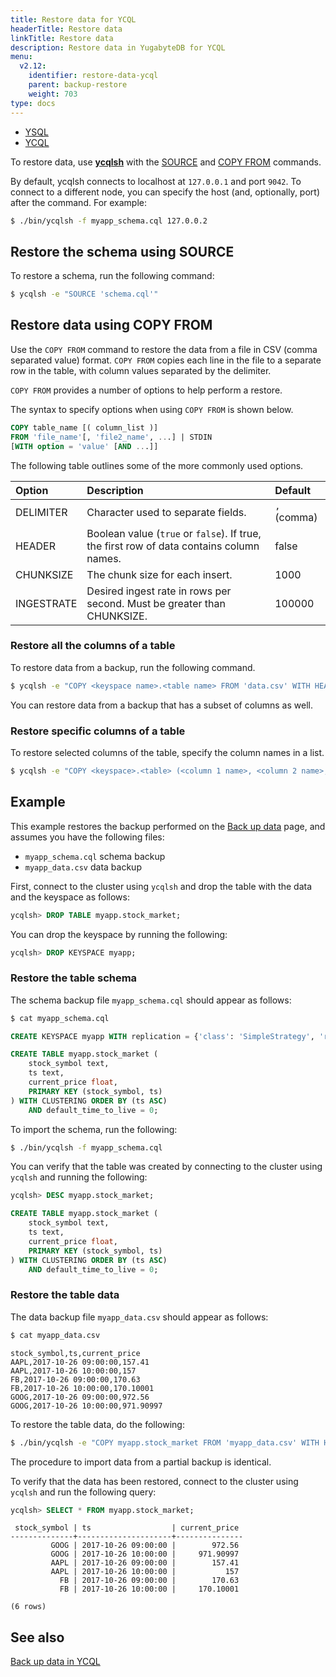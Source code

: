 ```yaml
---
title: Restore data for YCQL
headerTitle: Restore data
linkTitle: Restore data
description: Restore data in YugabyteDB for YCQL
menu:
  v2.12:
    identifier: restore-data-ycql
    parent: backup-restore
    weight: 703
type: docs
---
```


<ul class="nav nav-tabs-alt nav-tabs-yb" data-target="sql">
  <li >
    <a href="../restore-data" class="nav-link">
      <i class="icon-postgres" aria-hidden="true"></i>
      YSQL
    </a>
  </li>
  <li >
    <a href="../restore-data-ycql" class="nav-link active">
      <i class="icon-cassandra" aria-hidden="true"></i>
      YCQL
    </a>
  </li>
</ul>

To restore data, use [**ycqlsh**](../../../admin/ycqlsh/) with the [SOURCE](../../../admin/ycqlsh/#source) and [COPY FROM](../../../admin/ycqlsh/#copy-from) commands.

By default, ycqlsh connects to localhost at `127.0.0.1` and port `9042`. To connect to a different node, you can specify the host (and, optionally, port) after the command. For example:

```sh
$ ./bin/ycqlsh -f myapp_schema.cql 127.0.0.2
```

## Restore the schema using SOURCE

To restore a schema, run the following command:

```sh
$ ycqlsh -e "SOURCE 'schema.cql'"
```

## Restore data using COPY FROM

Use the `COPY FROM` command to restore the data from a file in CSV (comma separated value) format. `COPY FROM` copies each line in the file to a separate row in the table, with column values separated by the delimiter.

`COPY FROM` provides a number of options to help perform a restore.

The syntax to specify options when using `COPY FROM` is shown below.

```sql
COPY table_name [( column_list )]
FROM 'file_name'[, 'file2_name', ...] | STDIN
[WITH option = 'value' [AND ...]]
```

The following table outlines some of the more commonly used options.

| Option  | Description | Default |
| :--------------- | :---------------- | :---------------- |
| DELIMITER | Character used to separate fields. | `,` (comma) |
| HEADER    | Boolean value (`true` or `false`). If true, the first row of data contains column names. | false |
| CHUNKSIZE | The chunk size for each insert. | 1000 |
| INGESTRATE | Desired ingest rate in rows per second. Must be greater than CHUNKSIZE. | 100000 |

### Restore all the columns of a table

To restore data from a backup, run the following command.

```sh
$ ycqlsh -e "COPY <keyspace name>.<table name> FROM 'data.csv' WITH HEADER = TRUE ;"
```

You can restore data from a backup that has a subset of columns as well.

### Restore specific columns of a table

To restore selected columns of the table, specify the column names in a list.

```sh
$ ycqlsh -e "COPY <keyspace>.<table> (<column 1 name>, <column 2 name>, ...) FROM 'data.csv' WITH HEADER = TRUE;"
```

## Example

This example restores the backup performed on the [Back up data](../back-up-data-ycql/#example) page, and assumes you have the following files:

- `myapp_schema.cql` schema backup
- `myapp_data.csv` data backup

First, connect to the cluster using `ycqlsh` and drop the table with the data and the keyspace as follows:

```sql
ycqlsh> DROP TABLE myapp.stock_market;
```

You can drop the keyspace by running the following:

```sql
ycqlsh> DROP KEYSPACE myapp;
```

### Restore the table schema

The schema backup file `myapp_schema.cql` should appear as follows:

```sh
$ cat myapp_schema.cql
```

```sql
CREATE KEYSPACE myapp WITH replication = {'class': 'SimpleStrategy', 'replication_factor': '3'}  AND durable_writes = true;

CREATE TABLE myapp.stock_market (
    stock_symbol text,
    ts text,
    current_price float,
    PRIMARY KEY (stock_symbol, ts)
) WITH CLUSTERING ORDER BY (ts ASC)
    AND default_time_to_live = 0;
```

To import the schema, run the following:

```sh
$ ./bin/ycqlsh -f myapp_schema.cql
```

You can verify that the table was created by connecting to the cluster using `ycqlsh` and running the following:

```sql
ycqlsh> DESC myapp.stock_market;
```

```sql
CREATE TABLE myapp.stock_market (
    stock_symbol text,
    ts text,
    current_price float,
    PRIMARY KEY (stock_symbol, ts)
) WITH CLUSTERING ORDER BY (ts ASC)
    AND default_time_to_live = 0;
```

### Restore the table data

The data backup file `myapp_data.csv` should appear as follows:

```sh
$ cat myapp_data.csv
```

```output
stock_symbol,ts,current_price
AAPL,2017-10-26 09:00:00,157.41
AAPL,2017-10-26 10:00:00,157
FB,2017-10-26 09:00:00,170.63
FB,2017-10-26 10:00:00,170.10001
GOOG,2017-10-26 09:00:00,972.56
GOOG,2017-10-26 10:00:00,971.90997
```

To restore the table data, do the following:

```sh
$ ./bin/ycqlsh -e "COPY myapp.stock_market FROM 'myapp_data.csv' WITH HEADER = TRUE ;"
```

The procedure to import data from a partial backup is identical.

To verify that the data has been restored, connect to the cluster using `ycqlsh` and run the following query:

```sql
ycqlsh> SELECT * FROM myapp.stock_market;
```

```output
 stock_symbol | ts                  | current_price
--------------+---------------------+---------------
         GOOG | 2017-10-26 09:00:00 |        972.56
         GOOG | 2017-10-26 10:00:00 |     971.90997
         AAPL | 2017-10-26 09:00:00 |        157.41
         AAPL | 2017-10-26 10:00:00 |           157
           FB | 2017-10-26 09:00:00 |        170.63
           FB | 2017-10-26 10:00:00 |     170.10001

(6 rows)
```

## See also

[Back up data in YCQL](../back-up-data-ycql/)
